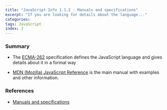 ```yaml
---
title: "JavaScript Info 1.1.2 - Manuals and specifications"
excerpt: "If you are looking for details about the language..."
categories:
tags: JavaScript
index: 2
---
```


### Summary

- The [ECMA-262](https://www.ecma-international.org/publications-and-standards/standards/ecma-262/) specification defines the JavaScript language and gives details about it in a formal way

- [MDN (Mozilla) JavaScript Reference](https://developer.mozilla.org/en-US/docs/Web/JavaScript) is the main manual with examples and other information.

### References

- [Manuals and specifications](https://javascript.info/manuals-specifications)
